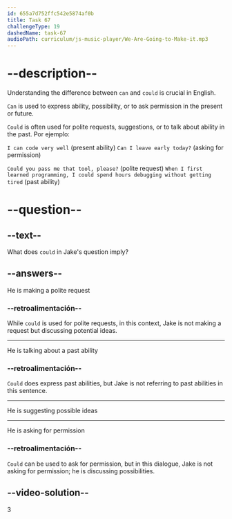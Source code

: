 ```yaml
---
id: 655a7d752ffc542e5874af0b
title: Task 67
challengeType: 19
dashedName: task-67
audioPath: curriculum/js-music-player/We-Are-Going-to-Make-it.mp3
---
```


<!--
AUDIO REFERENCE: 
Jake: Do you have any ideas that could help?

-->

# --description--

Understanding the difference between `can` and `could` is crucial in English.

`Can` is used to express ability, possibility, or to ask permission in the present or future.

`Could` is often used for polite requests, suggestions, or to talk about ability in the past. Por ejemplo:

`I can code very well` (present ability) `Can I leave early today?` (asking for permission)

`Could you pass me that tool, please?` (polite request) `When I first learned programming, I could spend hours debugging without getting tired` (past ability)
# --question--

## --text--

What does `could` in Jake's question imply?

## --answers--

He is making a polite request

### --retroalimentación--

While `could` is used for polite requests, in this context, Jake is not making a request but discussing potential ideas.

---

He is talking about a past ability

### --retroalimentación--

`Could` does express past abilities, but Jake is not referring to past abilities in this sentence.

---

He is suggesting possible ideas

---

He is asking for permission

### --retroalimentación--

`Could` can be used to ask for permission, but in this dialogue, Jake is not asking for permission; he is discussing possibilities.

## --video-solution--

3
